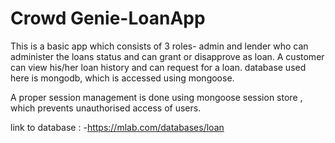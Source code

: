 # Crowd Genie-LoanApp

This  is a basic app which consists of 3 roles- admin and lender who can administer the loans status and can grant or disapprove as loan.
A customer can view his/her loan history and can request for a loan. database used here is mongodb, which is accessed using mongoose.

A proper session management is done using mongoose session store , which prevents unauthorised access of users.

link to database : -https://mlab.com/databases/loan



